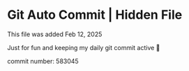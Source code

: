 # Git Auto Commit | Hidden File

This file was added Feb 12, 2025

Just for fun and keeping my daily git commit active 🤪

commit number: 583045
